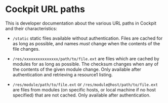 
Cockpit URL paths
=================

This is developer documentation about the various URL paths in Cockpit
and their characteristics:

 * ```/static``` static files available without authentication. Files
   are cached for as long as possible, and names *must* change when the
   contents of the file changes.

 * ```/res/xxxxxxxxxxxxxxx/path/to/file.ext``` are files which are
   cached by modules for as long as possible. The checksum changes when
   any of the contents of the given module change. Only available after
   authentication and retrieving a resource1 listing.

 * ```/res/module/path/to/file.ext``` or ```/res/module@host/path/to/file.ext```
   are files from modules (on specific hosts, or local machine if no host specified)
   that are not cached. Only available after authentication.
